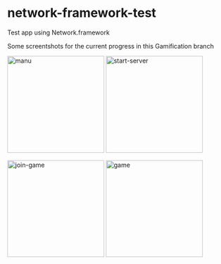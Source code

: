 # network-framework-test
Test app using Network.framework 


Some screentshots for the current progress in this Gamification branch 

<img src="https://github.com/hellensoloviy/network-framework-test/blob/feature/gamification/NetworkTest/Resources/IMG_9814.PNG" alt="manu" width="220"/> <img src="https://github.com/hellensoloviy/network-framework-test/blob/feature/gamification/NetworkTest/Resources/IMG_9815.PNG" alt="start-server" width="220"/> 

<img src="https://github.com/hellensoloviy/network-framework-test/blob/feature/gamification/NetworkTest/Resources/IMG_9816.PNG" alt="join-game" width="220"/> <img src="https://github.com/hellensoloviy/network-framework-test/blob/feature/gamification/NetworkTest/Resources/IMG_9817.PNG" alt="game" width="220"/>
